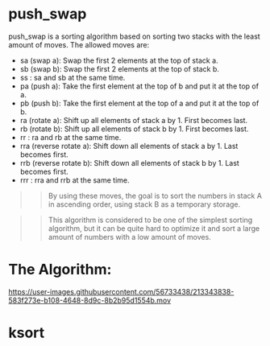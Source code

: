 # push_swap

push_swap is a sorting algorithm based on sorting two stacks with the least amount of moves.
The allowed moves are:

* sa (swap a): Swap the first 2 elements at the top of stack a.
* sb (swap b): Swap the first 2 elements at the top of stack b.
* ss : sa and sb at the same time.
* pa (push a): Take the first element at the top of b and put it at the top of a.
* pb (push b): Take the first element at the top of a and put it at the top of b.
* ra (rotate a): Shift up all elements of stack a by 1. First becomes last.
* rb (rotate b): Shift up all elements of stack b by 1. First becomes last.
* rr : ra and rb at the same time.
* rra (reverse rotate a): Shift down all elements of stack a by 1. Last becomes first.
* rrb (reverse rotate b): Shift down all elements of stack b by 1. Last becomes first.
* rrr : rra and rrb at the same time.

>> By using these moves, the goal is to sort the numbers in stack A in ascending order, using stack B as a temporary storage.

>> This algorithm is considered to be one of the simplest sorting algorithm, but it can be quite hard to optimize it and sort a large amount of numbers with a low amount of moves.

# The Algorithm:


https://user-images.githubusercontent.com/56733438/213343838-583f273e-b108-4648-8d9c-8b2b95d1554b.mov

# ksort

